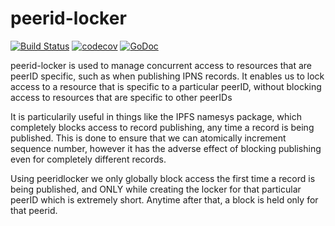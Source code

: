 # peerid-locker

[![Build Status](https://travis-ci.com/RTradeLtd/peerid-locker.svg?branch=master)](https://travis-ci.com/RTradeLtd/peerid-locker) [![codecov](https://codecov.io/gh/RTradeLtd/peerid-locker/branch/master/graph/badge.svg)](https://codecov.io/gh/RTradeLtd/peerid-locker) [![GoDoc](https://godoc.org/github.com/RTradeLtd/peerid-locker?status.svg)](https://godoc.org/github.com/RTradeLtd/peerid-locker)

peerid-locker is used to manage concurrent access to resources that are peerID specific, such as when publishing IPNS records. It enables us to lock access to a resource that is specific to a particular peerID, without blocking access to resources that are specific to other peerIDs

It is particularily useful in things like the IPFS namesys package,  which completely blocks access to
record publishing, any time a record is being published. This is done to ensure that we can atomically increment
sequence number, however it has the adverse effect of blocking publishing even for completely different records.

Using peeridlocker we only globally block access the first time a record is being published, and ONLY while creating
the locker for that particular peerID which is extremely short. Anytime after that, a block is held only for that peerid.